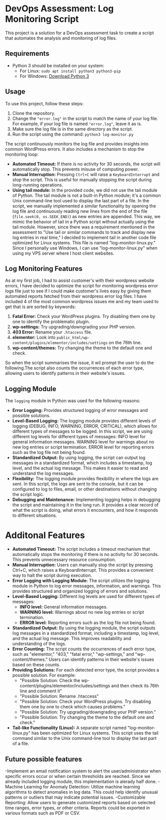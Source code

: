 # DevOps Assessment: Log Monitoring Script

This project is a solution for a DevOps assessment task to create a script that automates the analysis and monitoring of log files.

## Requirements
- Python 3 should be installed on your system:
  - For Linux: `sudo apt install python3 python3-pip`
  - For Windows: [Download Python 3](https://www.python.org/downloads/windows/)

## Usage
To use this project, follow these steps:
1. Clone the repository.
2. Change the `"error.log"` in the script to match the name of your log file. For example, if your log file is named `"error.log"`, leave it as is.
3. Make sure the log file is in the same directory as the script.
4. Run the script using the command: `python3 log-monitor.py`

The script continuously monitors the log file and provides insights into common WordPress errors. It also includes a mechanism to stop the monitoring loop:
- **Automated Timeout:** If there is no activity for 30 seconds, the script will automatically stop. This prevents misuse of computing power.
- **Manual Interruption:** Pressing `Ctrl+C` will raise a `KeyboardInterrupt` and stop the script. This is useful for manually stopping the script during long-running operations.
- **Using tail module:** In the provided code, we did not use the tail module of Python. The tail module is not a built-in Python module; it's a common Unix command-line tool used to display the last part of a file. In the script, we manually implemented a similar functionality by opening the log file and continuously reading new lines from the end of the file (`file.seek(0, os.SEEK_END)`) as new entries are appended. This way, we mimic the behavior of tail in a Python script without actually using the tail module. However, since there was a requirement mentioned in the assessment to "Use tail or similar commands to track and display new log entries in real time," I decided to implement tail in another code file optimized for Linux systems. This file is named "log-monitor-linux.py." Since I personally use Windows, I can use "log-monitor-linux.py" when using my VPS server where I host client websites.

## Log Monitoring Features
As at my first job, I had to assist customer's with their wordpress website errors, I have decided to optimize the script for monitoring wordpress error logs file just to see if I could make customer's lives easy by giving them automated reports fetched from their wordpress error log files.
I have included 4 of the most common wordpress issues me and my team used to get that is are sorted by keywords:
1. **Fatal Error:** Check your WordPress plugins. Try disabling them one by one to identify the problematic plugin.
2. **wp-settings:** Try upgrading/downgrading your PHP version.
3. **403 Error:** Rename your `.htaccess` file.
4. **elementor:** Look into `public_html/wp-content/plugins/elementor/includes/settings` on the 76th line.
5. **wp-content/themes:** Try changing the theme to the default one and check.


So when the script summarises the issue, it wil prompt the user to do the following.The script also counts the occurrences of each error type, allowing users to identify patterns in their website's issues.

## Logging Module
The `logging` module in Python was used for the following reasons:
- **Error Logging:** Provides structured logging of error messages and possible solutions.
- **Level-Based Logging:** The logging module provides different levels of logging (DEBUG, INFO, WARNING, ERROR, CRITICAL), which allows for different types of messages to be logged. In this script, we are using different log levels for different types of messages:
INFO level for general information messages.
WARNING level for warnings about no new log entries or script termination.
ERROR level for reporting errors such as the log file not being found.
- **Standardized Output:** By using logging, the script can output log messages in a standardized format, which includes a timestamp, log level, and the actual log message. This makes it easier to read and understand the log messages.
- **Flexibility:** The logging module provides flexibility in where the logs are sent. In this script, the logs are sent to the console, but it can be configured to log to files, email, or other destinations without changing the script logic.
- **Debugging and Maintenance:** Implementing logging helps in debugging the script and maintaining it in the long run. It provides a clear record of what the script is doing, what errors it encounters, and how it responds to different situations.

# Additonal Features

- **Automated Timeout:** The script includes a timeout mechanism that automatically stops the monitoring if there is no activity for 30 seconds. This prevents unnecessary resource consumption.
- **Manual Interruption:** Users can manually stop the script by pressing Ctrl+C, which raises a KeyboardInterrupt. This provides a convenient way to halt the script during execution.
- **Error Logging with Logging Module:** The script utilizes the logging module in Python to log error messages, information, and warnings. This provides structured and organized logging of errors and solutions.
- **Level-Based Logging:** Different log levels are used for different types of messages:
  - **INFO level:** General information messages.
  - **WARNING level:** Warnings about no new log entries or script termination.
  - **ERROR level:** Reporting errors such as the log file not being found.
- **Standardized Output:** By using the logging module, the script outputs log messages in a standardized format, including a timestamp, log level, and the actual log message. This improves readability and understanding of the logs.
- **Error Counting:** The script counts the occurrences of each error type, such as "elementor," "403," "fatal error," "wp-settings," and "wp-content/themes." Users can identify patterns in their website's issues based on these counts.
- **Providing Solutions:** For each detected error type, the script provides a possible solution. For example:
  - "Possible Solution: Check the wp-content/plugins/elementor/includes/settings and then check its 76th line and comment it"
  - "Possible Solution: Rename .htaccess"
  - "Possible Solution: Check your WordPress plugins. Try disabling them one by one to check which causes problems."
  - "Possible Solution: Try upgrading/downgrading your PHP version."
  - "Possible Solution: Try changing the theme to the default one and check."
- **Tail-like Functionality (Linux):** A separate script named "log-monitor-linux.py" has been optimized for Linux systems. This script uses the tail command similar to the Unix command-line tool to display the last part of a file.


## Future possible features
-Implement an email notification system to alert the user/administrator when specific errors occur or when certain thresholds are reached. Since we already included logging module, this implementation is alerady half done.
-Machine Learning for Anomaly Detection: Utilize machine learning algorithms to detect anomalies in log data. This could help identify unusual patterns or outliers that may indicate potential issues.
-Customizable Reporting: Allow users to generate customized reports based on selected time ranges, error types, or other criteria. Reports could be exported in various formats such as PDF or CSV.

